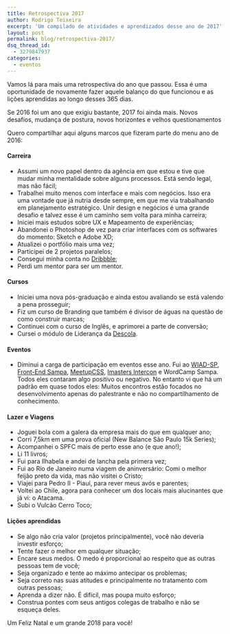 ```yaml
---
title: Retrospectiva 2017
author: Rodrigo Teixeira
excerpt: 'Um compilado de atividades e aprendizados desse ano de 2017'
layout: post
permalink: blog/retrospectiva-2017/
dsq_thread_id:
  - 3279847937
categories:
  - eventos
---
```


Vamos lá para mais uma retrospectiva do ano que passou. Essa é uma oportunidade de novamente fazer aquele balanço do que funcionou e as lições aprendidas ao longo desses 365 dias. 

Se 2016 foi um ano que exigiu bastante, 2017 foi ainda mais. Novos desafios, mudança de postura, novos horizontes e velhos questionamentos

Quero compartilhar aqui alguns marcos que fizeram parte do menu ano de 2016: 

#### Carreira

* Assumi um novo papel dentro da agência em que estou e tive que mudar minha mentalidade sobre alguns processos. Está sendo legal, mas não fácil;
* Trabalhei muito menos com interface e mais com negócios. Isso era uma vontade que já nutria desde sempre, em que me via trabalhando em planejamento estratégico. Unir design e negócios é uma grande desafio e talvez esse é um caminho sem volta para minha carreira; 
* Iniciei mais estudos sobre UX e Mapeamento de experiências;
* Abandonei o Photoshop de vez para criar interfaces com os softwares do momento: Sketch e Adobe XD; 
* Atualizei o portfólio mais uma vez;
* Participei de 2 projetos paralelos;
* Consegui minha conta no [Dribbble](https://dribbble.com/drigo);
* Perdi um mentor para ser um mentor. 


#### Cursos

* Iniciei uma nova pós-graduação e ainda estou avaliando se está valendo a pena prosseguir;
* Fiz um curso de Branding que também é divisor de águas na questão de como construir marcas; 
* Continuei com o curso de Inglês, e aprimorei a parte de conversão;
* Cursei o módulo de Liderança da [Descola](https://descola.org/).

#### Eventos

* Diminui a carga de participação em eventos esse ano. Fui ao [WIAD-SP](https://2017.worldiaday.org/location/sao-paulo-brazil), [Front-End Sampa](http://www.frontinsampa.com.br/), [MeetupCSS](https://www.meetup.com/pt-BR/CSS-SP/), [Imasters Intercon]() e WordCamp Sampa. Todos eles contaram algo positivo ou negativo. No entanto vi que há um padrão em quase todos eles: Muitos encontros estão focados no desenvolvimento apenas do palestrante e não no compartilhamento de conhecimento. 


#### Lazer e Viagens

* Joguei bola com a galera da empresa mais do que em qualquer ano;
* Corri 7,5km em uma prova oficial (New Balance São Paulo 15k Series);
* Acompanhei o SPFC mais de perto esse ano (e que ano!);
* Li 11 livros;
* Fui para Ilhabela e andei de lancha pela primera vez;
* Fui ao Rio de Janeiro numa viagem de aninversário: Comi o melhor feijão preto da vida, mas não visitei o Cristo;
* Viajei para Pedro II - Piauí, para rever meus avós e parentes; 
* Voltei ao Chile, agora para conhecer um dos locais mais alucinantes que já vi: o Atacama. 
* Subi o Vulcão Cerro Toco;

#### Lições aprendidas

* Se algo não cria valor (projetos principalmente), você não deveria investir esforço;
* Tente fazer o melhor em qualquer situação;
* Encare seus medos. O medo é proporcional ao respeito que as outras pessoas tem de você; 
* Seja organizado e tente ao máximo antecipar os problemas;
* Seja correto nas suas atitudes e principalmente no tratamento com outras pessoas;
* Aprenda a dizer não. É difícil, mas poupa muito esforço;
* Construa pontes com seus antigos colegas de trabalho e não se esqueça deles. 

Um Feliz Natal e um grande 2018 para você! 

